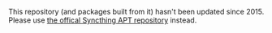 This repository (and packages built from it) hasn't been updated since 2015. Please use [the offical Syncthing APT repository](https://apt.syncthing.net/) instead.
